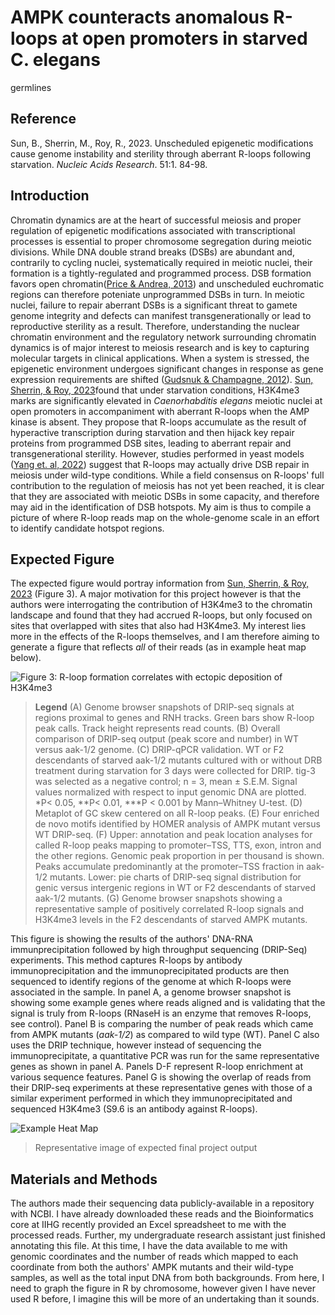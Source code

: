 # AMPK counteracts anomalous R-loops at open promoters in starved C. elegans 
germlines

## Reference
Sun, B., Sherrin, M., Roy, R., 2023. Unscheduled epigenetic modifications cause 
genome instability and sterility through aberrant R-loops following starvation. 
*Nucleic Acids Research*. 51:1. 84-98. 

## Introduction

Chromatin dynamics are at the heart of successful meiosis and proper regulation of 
epigenetic modifications associated with transcriptional processes is essential to 
proper chromosome segregation during meiotic divisions. While DNA double strand 
breaks (DSBs) are abundant and, contrarily to cycling nuclei, systematically 
required in meiotic nuclei, their formation is a tightly-regulated and programmed 
process. DSB formation favors open chromatin([Price & Andrea, 
2013](https://www.ncbi.nlm.nih.gov/pmc/articles/PMC3670600/)) and unscheduled 
euchromatic regions can therefore poteniate unprogrammed DSBs in turn. In meiotic 
nuclei, failure to repair aberrant DSBs is a significant threat to gamete genome 
integrity and defects can manifest transgenerationally or lead to 
reproductive sterility as a result. Therefore, understanding the nuclear chromatin 
environment and the regulatory network surrounding chromatin dynamics is of major 
interest to meiosis research and is key to capturing molecular targets in clinical 
applications. When a system is stressed, the epigenetic environment undergoes 
significant changes in response as gene expression requirements are shifted ([Gudsnuk 
& Champagne, 2012](https://www.ncbi.nlm.nih.gov/pmc/articles/PMC4021821/)). [Sun, 
Sherrin, & Roy, 2023](https://academic.oup.com/nar/article/51/1/84/68876020)found 
that under starvation conditions, H3K4me3 marks are significantly elevated in 
*Caenorhabditis elegans* meiotic nuclei at open promoters in accompaniment with 
aberrant R-loops when the AMP kinase is absent. They propose that R-loops accumulate 
as the result of hyperactive transcription during starvation and then hijack key 
repair proteins from programmed DSB sites, leading to aberrant repair and 
transgenerational sterility. However, studies performed in yeast models ([Yang et. 
al, 2022](https://www.sciencedirect.com/science/article/pii/S2211124721015916)) 
suggest that R-loops may actually drive DSB repair in meiosis under wild-type conditions. 
While a field consensus on R-loops' full contribution to the regulation of meiosis 
has not yet been reached, it is clear that they are associated with meiotic DSBs in 
some capacity, and therefore may aid in the identification of DSB hotspots. My aim is 
thus to compile a picture of where R-loop reads map on the whole-genome scale in an 
effort to identify candidate hotspot regions.   


## Expected Figure

The expected figure would portray information from [Sun, Sherrin, & Roy, 
2023](https://www.sciencedirect.com/science/article/pii/S2211124721015916) (Figure 
3). A major motivation for this project however is that the authors were interrogating 
the contribution of H3K4me3 to the chromatin landscape and found that they had accrued R-loops, but 
only focused on sites that overlapped with sites that also had H3K4me3. My interest 
lies more in the effects of the R-loops themselves, and I am therefore aiming to 
generate a figure that reflects *all* of their reads (as in example heat map below). 

![Figure 3: R-loop formation correlates with ectopic deposition of 
H3K4me3](/Users/tarahicks/Documents/Grad_school_classes/ISC/Final_project/biol-4386-course-project-tarahicks/Data/gkac1155fig3.jpg)

> **Legend** (A) Genome browser snapshots of DRIP-seq signals at regions proximal to 
genes and 
RNH tracks. Green bars show R-loop peak calls. Track height represents read counts. 
(B) Overall comparison of DRIP-seq output (peak score and number) in WT versus 
aak-1/2 genome. (C) DRIP-qPCR validation. WT or F2 descendants of starved aak-1/2 
mutants cultured with or without DRB treatment during starvation for 3 days were 
collected for DRIP. tig-3 was selected as a negative control; n = 3, mean ± S.E.M. 
Signal values normalized with respect to input genomic DNA are plotted. *P< 0.05, 
**P< 0.01, ***P < 0.001 by Mann–Whitney U-test. (D) Metaplot of GC skew centered on 
all R-loop peaks. (E) Four enriched de novo motifs identified by HOMER analysis of 
AMPK mutant versus WT DRIP-seq. (F) Upper: annotation and peak location analyses for 
called R-loop peaks mapping to promoter–TSS, TTS, exon, intron and the other regions. 
Genomic peak proportion in per thousand is shown. Peaks accumulate predominantly at 
the promoter–TSS fraction in aak-1/2 mutants. Lower: pie charts of DRIP-seq signal 
distribution for genic versus intergenic regions in WT or F2 descendants of starved 
aak-1/2 mutants. (G) Genome browser snapshots showing a representative sample of 
positively correlated R-loop signals and H3K4me3 levels in the F2 descendants of 
starved AMPK mutants.

This figure is showing the results of the authors' DNA-RNA immunprecipitation 
followed by high throughput sequencing (DRIP-Seq) experiments. This method captures 
R-loops by antibody immunoprecipitation and the immunoprecipitated products are then 
sequenced to identify regions of the genome at which R-loops were associated in the 
sample. In panel A, a genome browser snapshot is showing some example genes where 
reads aligned and is validating that the signal is truly from R-loops (RNaseH is an 
enzyme that removes R-loops, see control). Panel B is comparing the number of peak 
reads which came from AMPK mutants (*aak-1/2*) as compared to wild type (WT). Panel C 
also uses the DRIP technique, however instead of sequencing the immunoprecipitate, a 
quantitative PCR was run for the same representative genes as shown in panel A. 
Panels D-F represent R-loop enrichment at various sequence features. Panel G is 
showing the overlap of reads from their DRIP-seq experiments at these representative 
genes with those of a similar experiment performed in which they immunoprecipitated 
and sequenced H3K4me3 (S9.6 is an antibody against R-loops). 

![Example Heat Map](/Users/tarahicks/Documents/Grad_school_classes/ISC/Final_project/biol-4386-course-project-tarahicks/Data/EpF3I.jpg)

> Representative image of expected final project output


## Materials and Methods

The authors made their sequencing data publicly-available in a repository with NCBI. 
I have already downloaded these reads and the Bioinformatics core at IIHG recently provided 
an Excel spreadsheet to me with the processed reads. Further, my undergraduate 
research assistant just finished annotating this file. At this time, I have the data 
available to me with genomic coordinates and the number of reads which mapped to each 
coordinate from both the authors' AMPK mutants and their wild-type samples, as well 
as the total input DNA from both backgrounds. From here, I need to graph the figure 
in R by chromosome, however given I have never used R before, I imagine this will be 
more of an undertaking than it sounds. 


 

  
 
